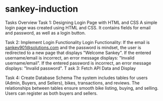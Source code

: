 # sankey-induction


Tasks Overview
Task 1: Designing Login Page with HTML and CSS
A simple login page was created using HTML and CSS. It contains fields for email and password, as well as a login button.

Task 2: Implement Login Functionality
Login Functionality:
If the email is sankey901@solutions.com and the password is mindset, the user is redirected to a new page that displays "Welcome Sankey".
If the entered username/email is incorrect, an error message displays: "Invalid username/email".
If the entered password is incorrect, an error message displays: "Invalid password".
T
ask 3: Fetch API Data and Display

Task 4: Create Database Schema
The system includes tables for users (Admin, Buyers, and Sellers), bikes, transactions, and reviews.
The relationships between tables ensure smooth bike listing, buying, and selling.
Users can register as both buyers and sellers.
